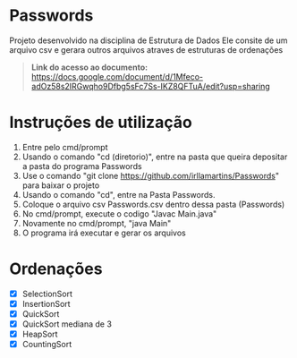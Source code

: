 # Passwords
Projeto desenvolvido na disciplina de Estrutura de Dados
Ele consite de um arquivo csv e gerara outros arquivos atraves de estruturas de ordenações

> <b>Link do acesso ao documento:</b> https://docs.google.com/document/d/1Mfeco-adOz58s2IRGwqho9Dfbg5sFc7Ss-IKZ8QFTuA/edit?usp=sharing
# Instruções de utilização
1. Entre pelo cmd/prompt
2. Usando o comando "cd (diretorio)", entre na pasta que queira depositar a pasta do programa Passwords
3. Use o comando "git clone https://github.com/irllamartins/Passwords" para baixar o projeto
4. Usando o comando "cd", entre na Pasta Passwords.
5. Coloque o arquivo csv Passwords.csv dentro dessa pasta (Passwords)
7. No cmd/prompt, execute o codigo "Javac Main.java"
8. Novamente no cmd/prompt, "java Main"
9. O programa irá executar e gerar os arquivos

# Ordenações
- [x] SelectionSort
- [x] InsertionSort
- [x] QuickSort
- [x] QuickSort mediana de 3
- [x] HeapSort
- [x] CountingSort
